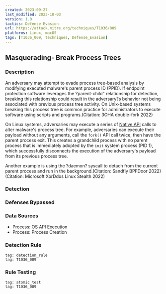 ```yaml
---
created: 2023-09-27
last_modified: 2023-10-03
version: 1.0
tactics: Defense Evasion
url: https://attack.mitre.org/techniques/T1036/009
platforms: Linux, macOS
tags: [T1036_009, techniques, Defense_Evasion]
---
```


## Masquerading- Break Process Trees

### Description

An adversary may attempt to evade process tree-based analysis by modifying executed malware's parent process ID (PPID). If endpoint protection software leverages the ?parent-child" relationship for detection, breaking this relationship could result in the adversary?s behavior not being associated with previous process tree activity. On Unix-based systems breaking this process tree is common practice for administrators to execute software using scripts and programs.(Citation: 3OHA double-fork 2022) 

On Linux systems, adversaries may execute a series of [Native API](https://attack.mitre.org/techniques/T1106) calls to alter malware's process tree. For example, adversaries can execute their payload without any arguments, call the `fork()` API call twice, then have the parent process exit. This creates a grandchild process with no parent process that is immediately adopted by the `init` system process (PID 1), which successfully disconnects the execution of the adversary's payload from its previous process tree.

Another example is using the ?daemon? syscall to detach from the current parent process and run in the background.(Citation: Sandfly BPFDoor 2022)(Citation: Microsoft XorDdos Linux Stealth 2022) 

### Detection



### Defenses Bypassed



### Data Sources

  - Process: OS API Execution
  -  Process: Process Creation
### Detection Rule

```query
tag: detection_rule
tag: T1036_009
```

### Rule Testing

```query
tag: atomic_test
tag: T1036_009
```

